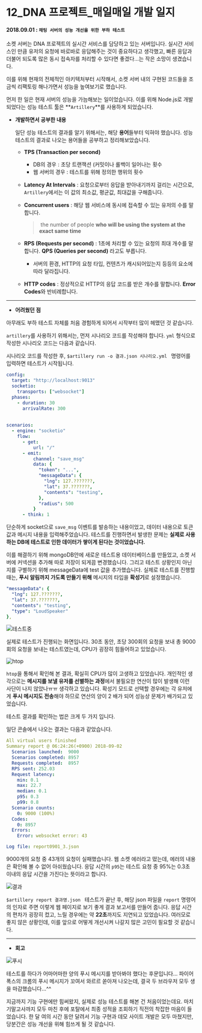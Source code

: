 # 12_DNA 프로젝트_매일매일 개발 일지

#### 2018.09.01 : ```채팅 서버의 성능 개선을 위한 부하 테스트```

소켓 서버는 DNA 프로젝트의 실시간 서비스를 담당하고 있는 서버입니다. 실시간 서비스인 만큼 유저의 요청에 바로바로 응답해주는 것이 중요하다고 생각했고, 빠른 응답과 더불어 되도록 많은 동시 접속자를 처리할 수 있다면 좋겠다...는 작은 소망이 생겼습니다. 

이를 위해 현재의 전체적인 아키텍처부터 시작해서, 소켓 서버 내의 구현된 코드들을 조금씩 리팩토링 해나가면서 성능을 높여보기로 했습니다. 

먼저 한 일은 현재 서버의 성능을 가늠해보는 일이었습니다. 이를 위해 Node.js로 개발되었다는 성능 테스트 툴은 **```Artillery```**를 사용하게 되었습니다.



- **개발하면서 공부한 내용**

  일단 성능 테스트의 결과를 알기 위해서는, 해당 **용어**들부터 익혀야 했습니다. 성능 테스트의 결과로 나오는 용어들을 공부하고 정리해보았습니다.

  - **TPS (Transaction per second)**
    - DB의 경우 : 초당 트랜잭션 (커밋이나 롤백이 일어나는 횟수
    - 웹 서버의 경우 : 테스트를 위해 정의한 행위의 횟수

  - **Latency At Intervals** : 요청으로부터 응답을 받아내기까지 걸리는 시간으로, ```Artillery```에서는 이 값의 최소값, 평균값, 최대값을 구해줍니다.

  - **Concurrent users** : 해당 웹 서비스에 동시에 접속할 수 있는 유저의 수를 말합니다. 

    >  the number of people **who will be using the system at the exact same time**

  - **RPS (Requests per second)** : 1초에 처리할 수 있는 요청의 최대 개수를 말합니다. **QPS (Queries per second)** 라고도 부릅니다.

    - 서버의 환경, HTTP의 요청 타입, 컨텐츠가 캐시되어있는지 등등의 요소에 따라 달라집니다.

  - **HTTP codes** : 정상적으로 HTTP의 응답 코드를 받은 개수를 말합니다. **Error Codes**와 반비례합니다.

    

___

- **어려웠던 점**

아무래도 부하 테스트 자체를 처음 경험하게 되어서 시작부터 많이 헤맸던 것 같습니다. 

```artillery```를 사용하기 위해서는, 먼저 시나리오 코드를 작성해야 합니다. ```yml``` 형식으로 작성한 시나리오 코드는 다음과 같습니다. 

시나리오 코드를 작성한 후, ```$artillery run -o 결과.json 시나리오.yml ``` 명령어를 입력하면 테스트가 시작됩니다.

```yaml
config:
  target: "http://localhost:9013"
  socketio:
    transports: ["websocket"]
  phases:
    - duration: 30
      arrivalRate: 300
      
  
scenarios:
  - engine: "socketio"
    flow:
      - get: 
          url: "/"
      - emit:
          channel: "save_msg"
          data: { 
            "token": "...", 
            "messageData": {
              "lng": 127.???????,
              "lat": 37.???????,
              "contents": "testing",
            },
            "radius": 500
          }
      - think: 1
```

단순하게 socket으로 ```save_msg``` 이벤트를 발송하는 내용이었고, 데이터 내용으로 토큰 값과 메시지 내용을 입력해주었습니다. 테스트를 진행하면서 발생한 문제는 **실제로 사용하는 DB에 테스트로 인한 데이터가 쌓이게 된다는 것이었습니다.**



이를 해결하기 위해 mongoDB안에 새로운 테스트용 데이터베이스를 만들었고, 소켓 서버에 커넥션을 추가해 따로 저장이 되게끔 변경했습니다. 그리고 테스트 상황인지 아닌지를 구별하기 위해 messageData에 test 값을 추가했습니다. 실제로 테스트를 진행할 때는, **푸시 알림까지 가도록 만들기 위해** 메시지의 타입을 **확성기**로 설정했습니다.

```yaml
"messageData": {
  "lng": 127.???????,
  "lat": 37.???????,
  "contents": "testing",
  "type": "LoudSpeaker"
},
```



![테스트중](https://blogfiles.pstatic.net/MjAxODA5MDJfMTcg/MDAxNTM1ODM3OTc4MjA3.P7WWJ5Jbg7sAv9vOcsr5MsNrzkc_e3L6VuvMFEKfahsg.5rbvsrvfoT0nQdbjz-5QQCgA71dLFVdzgv0ytemdII4g.PNG.3457soso/%EC%8A%A4%ED%81%AC%EB%A6%B0%EC%83%B7%2C_2018-09-02_05-59-47.png)

실제로 테스트가 진행되는 화면입니다. 30초 동안, 초당 300회의 요청을 보내 총 9000회의 요청을 보내는 테스트였는데, CPU가 굉장히 힘들어하고 있었습니다. 

![htop](https://blogfiles.pstatic.net/MjAxODA5MDJfMTIg/MDAxNTM1ODM3OTc5MDI4.z1kWez8scCBuJg0u17-8a09KBAjY8VOffUH8cl56BR0g.SuXOlboA9BKu7ElF3v_lnx09v_Uqczo1hAYGz7-fitsg.PNG.3457soso/%EC%8A%A4%ED%81%AC%EB%A6%B0%EC%83%B7%2C_2018-09-02_06-03-32.png)

```htop```을 통해서 확인해 본 결과, 확실히 CPU가 많이 고생하고 있었습니다. 개인적인 생각으로는 **메시지를 보낼 유저를 선별하는 과정**에서 불필요한 연산이 많이 발생해 이런 사단이 나지 않았나ㅠㅠ 생각하고 있습니다. 확성기 모드로 선택할 경우에는 각 유저에게 **푸시 메시지도 전송**해야 하므로 연산의 양이 2	배가 되어 성능상 문제가 배가되고 있었습니다.

테스트 결과를 확인하는 법은 크게 두 가지 입니다.

일단 콘솔에서 나오는 결과는 다음과 같았습니다.

```yaml
All virtual users finished
Summary report @ 06:24:26(+0900) 2018-09-02
  Scenarios launched:  9000
  Scenarios completed: 8957
  Requests completed:  8957
  RPS sent: 252.03
  Request latency:
    min: 0.1
    max: 22.7
    median: 0.1
    p95: 0.3
    p99: 0.8
  Scenario counts:
    0: 9000 (100%)
  Codes:
    0: 8957
  Errors:
    Error: websocket error: 43

Log file: report0901_3.json
```

9000개의 요청 중 43개의 요청이 실패했습니다. 웹 소켓 에러라고 떴는데, 에러의 내용은 확인해 볼 수 없어 아쉬웠습니다. 응답 시간의 ```p95```는 테스트 요청 중 95%는 0.3초 이내의 응답 시간을 가진다는 뜻이라고 합니다.



![결과](https://blogfiles.pstatic.net/MjAxODA5MDJfMTgw/MDAxNTM1ODM3OTgwMjYx.Rz-3c6MvSHB90ZdNOIwAMCdHFL4-egbRFLlDFnsU3LYg.On-yO2bPxqshZkYU7bO2aXr5k_mIE2CfAR4NQXcpaNYg.PNG.3457soso/%EC%8A%A4%ED%81%AC%EB%A6%B0%EC%83%B7%2C_2018-09-02_06-25-27.png)

```$artillery report 결과명.json ``` 테스트가 끝난 후, 해당 json 파일을 ```report``` 명령어의 인자로 주면 이렇게 웹 페이지로 보기 좋게 결과 보고서를 만들어 줍니다. 응답 시간의 편차가 굉장히 컸고, 느릴 경우에는 약 **22초**까지도 지연되고 있었습니다. 여러모로 좋지 않은 상황인데, 이를 앞으로 어떻게 개선시켜 나갈지 많은 고민이 필요할 것 같습니다.



____

- **회고**

![푸시](https://blogfiles.pstatic.net/MjAxODA5MDJfMTYx/MDAxNTM1ODM3OTc5NzUw.3DPSeC5Izs_QvI7zFyIsuqHFCyi-di9zRfo9FzImvA4g.PHbPMbxQ_F62W-f5x-L5MRDpGwkB6vKm17lxjDhv1Rkg.PNG.3457soso/%EC%8A%A4%ED%81%AC%EB%A6%B0%EC%83%B7%2C_2018-09-02_06-21-41.png)

테스트를 하다가 어마어마한 양의 푸시 메시지를 받아봐야 했다는 후문입니다... 파이어폭스의 크롬의 푸시 메시지가 꼬여서 와르르 쏟아져 나오는데, 결국 두 브라우저 모두 생을 마감했습니다...^^

지금까지 기능 구현에만 힘써왔지, 실제로 성능 테스트를 해본 건 처음이었는데요. 마치 기말고사까지 모두 마친 후에 포탈에서 최종 성적을 조회하기 직전의 착잡한 마음이 들었습니다. 한 달 여의 시간 동안 달려서 기능 구현과 데모 사이트 개발은 모두 마쳤지만, 당분간은 성능 개선을 위해 힘쓰게 될 것 같습니다.